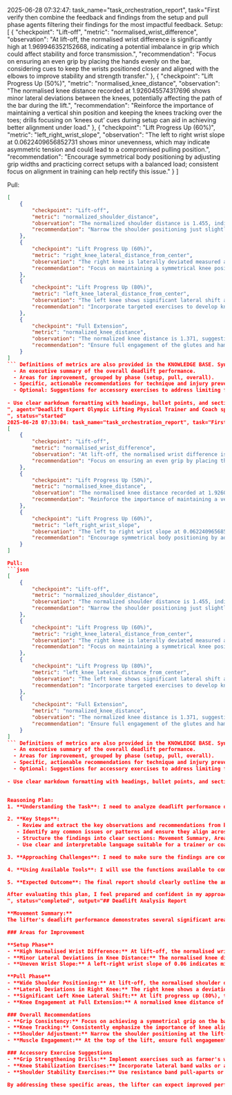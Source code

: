 2025-06-28 07:32:47: task_name="task_orchestration_report", task="First verify then combine the feedback and findings from the setup and pull phase agents filtering their findings for the most impactful feedback. Setup:
[
    {
        "checkpoint": "Lift-off",
        "metric": "normalised_wrist_difference",
        "observation": "At lift-off, the normalised wrist difference is significantly high at 1.969946352152668, indicating a potential imbalance in grip which could affect stability and force transmission.",
        "recommendation": "Focus on ensuring an even grip by placing the hands evenly on the bar, considering cues to keep the wrists positioned closer and aligned with the elbows to improve stability and strength transfer."
    },
    {
        "checkpoint": "Lift Progress Up (50%)",
        "metric": "normalised_knee_distance",
        "observation": "The normalised knee distance recorded at 1.926045574317696 shows minor lateral deviations between the knees, potentially affecting the path of the bar during the lift.",
        "recommendation": "Reinforce the importance of maintaining a vertical shin position and keeping the knees tracking over the toes; drills focusing on ‘knees out’ cues during setup can aid in achieving better alignment under load."
    },
    {
        "checkpoint": "Lift Progress Up (60%)",
        "metric": "left_right_wrist_slope",
        "observation": "The left to right wrist slope at 0.0622409656852731 shows minor unevenness, which may indicate asymmetric tension and could lead to a compromised pulling position.",
        "recommendation": "Encourage symmetrical body positioning by adjusting grip widths and practicing correct setups with a balanced load; consistent focus on alignment in training can help rectify this issue."
    }
]

Pull:
```json
[
    {
        "checkpoint": "Lift-off",
        "metric": "normalized_shoulder_distance",
        "observation": "The normalized shoulder distance is 1.455, indicating the lifter's shoulders are set wide, which may affect stability.",
        "recommendation": "Narrow the shoulder positioning just slightly to enhance core stability."
    },
    {
        "checkpoint": "Lift Progress Up (60%)",
        "metric": "right_knee_lateral_distance_from_center",
        "observation": "The right knee is laterally deviated measured at 0.807, which suggests an imbalance potentially risking injury.",
        "recommendation": "Focus on maintaining a symmetrical knee position by activating the inner thigh muscles to align both knees."
    },
    {
        "checkpoint": "Lift Progress Up (80%)",
        "metric": "left_knee_lateral_distance_from_center",
        "observation": "The left knee shows significant lateral shift at 0.914, indicating difficulty in maintaining a straight pull.",
        "recommendation": "Incorporate targeted exercises to develop knee stability and prevent lateral deviation during pulls."
    },
    {
        "checkpoint": "Full Extension",
        "metric": "normalized_knee_distance",
        "observation": "The normalized knee distance is 1.371, suggesting a close alignment, but with some potential for improvement in engagement.",
        "recommendation": "Ensure full engagement of the glutes and hamstrings at the top of the lift to optimize power and stability."
    }
]
``` Definitions of metrics are also provided in the KNOWLEDGE BASE. Synthesize their outputs into a single, structured markdown report suitable for rendering in a Streamlit application. The report should include:
  - An executive summary of the overall deadlift performance.
  - Areas for improvement, grouped by phase (setup, pull, overall).
  - Specific, actionable recommendations for technique and injury prevention. 
  - Optional: Suggestions for accessory exercises to address limiting factors.
  
- Use clear markdown formatting with headings, bullet points, and sections for easy readability. - Use clear and interpretable language that is in line with the expectations of physical trainer or lifting coach to understand and communicate to a client. - Do not include a section of the output that is not relevant to the deadlift. - Do not include a section of the output if there are no relevant findings. - If there are no relevant findings for any section, explicitly state "This part of the movement looks good." Do not invent or fabricate findings to fill gaps. - The "Accessory Exercise Suggestions" section is optional. Only include this section if there are specific limiting factors identified and relevant suggestions can be made.
", agent="Deadlift Expert Olympic Lifting Physical Trainer and Coach specializing in efficiently synchronising joint movements; integrating lower, middle, and upper body analysis for deadlift
", status="started"
2025-06-28 07:33:04: task_name="task_orchestration_report", task="First verify then combine the feedback and findings from the setup and pull phase agents filtering their findings for the most impactful feedback. Setup:
[
    {
        "checkpoint": "Lift-off",
        "metric": "normalised_wrist_difference",
        "observation": "At lift-off, the normalised wrist difference is significantly high at 1.969946352152668, indicating a potential imbalance in grip which could affect stability and force transmission.",
        "recommendation": "Focus on ensuring an even grip by placing the hands evenly on the bar, considering cues to keep the wrists positioned closer and aligned with the elbows to improve stability and strength transfer."
    },
    {
        "checkpoint": "Lift Progress Up (50%)",
        "metric": "normalised_knee_distance",
        "observation": "The normalised knee distance recorded at 1.926045574317696 shows minor lateral deviations between the knees, potentially affecting the path of the bar during the lift.",
        "recommendation": "Reinforce the importance of maintaining a vertical shin position and keeping the knees tracking over the toes; drills focusing on ‘knees out’ cues during setup can aid in achieving better alignment under load."
    },
    {
        "checkpoint": "Lift Progress Up (60%)",
        "metric": "left_right_wrist_slope",
        "observation": "The left to right wrist slope at 0.0622409656852731 shows minor unevenness, which may indicate asymmetric tension and could lead to a compromised pulling position.",
        "recommendation": "Encourage symmetrical body positioning by adjusting grip widths and practicing correct setups with a balanced load; consistent focus on alignment in training can help rectify this issue."
    }
]

Pull:
```json
[
    {
        "checkpoint": "Lift-off",
        "metric": "normalized_shoulder_distance",
        "observation": "The normalized shoulder distance is 1.455, indicating the lifter's shoulders are set wide, which may affect stability.",
        "recommendation": "Narrow the shoulder positioning just slightly to enhance core stability."
    },
    {
        "checkpoint": "Lift Progress Up (60%)",
        "metric": "right_knee_lateral_distance_from_center",
        "observation": "The right knee is laterally deviated measured at 0.807, which suggests an imbalance potentially risking injury.",
        "recommendation": "Focus on maintaining a symmetrical knee position by activating the inner thigh muscles to align both knees."
    },
    {
        "checkpoint": "Lift Progress Up (80%)",
        "metric": "left_knee_lateral_distance_from_center",
        "observation": "The left knee shows significant lateral shift at 0.914, indicating difficulty in maintaining a straight pull.",
        "recommendation": "Incorporate targeted exercises to develop knee stability and prevent lateral deviation during pulls."
    },
    {
        "checkpoint": "Full Extension",
        "metric": "normalized_knee_distance",
        "observation": "The normalized knee distance is 1.371, suggesting a close alignment, but with some potential for improvement in engagement.",
        "recommendation": "Ensure full engagement of the glutes and hamstrings at the top of the lift to optimize power and stability."
    }
]
``` Definitions of metrics are also provided in the KNOWLEDGE BASE. Synthesize their outputs into a single, structured markdown report suitable for rendering in a Streamlit application. The report should include:
  - An executive summary of the overall deadlift performance.
  - Areas for improvement, grouped by phase (setup, pull, overall).
  - Specific, actionable recommendations for technique and injury prevention. 
  - Optional: Suggestions for accessory exercises to address limiting factors.
  
- Use clear markdown formatting with headings, bullet points, and sections for easy readability. - Use clear and interpretable language that is in line with the expectations of physical trainer or lifting coach to understand and communicate to a client. - Do not include a section of the output that is not relevant to the deadlift. - Do not include a section of the output if there are no relevant findings. - If there are no relevant findings for any section, explicitly state "This part of the movement looks good." Do not invent or fabricate findings to fill gaps. - The "Accessory Exercise Suggestions" section is optional. Only include this section if there are specific limiting factors identified and relevant suggestions can be made.


Reasoning Plan:
1. **Understanding the Task**: I need to analyze deadlift performance data from two phases, the setup and pull, synthesizing their findings into a coherent report. The analysis will focus on identifying performance issues and recommendations for improvements. The context is focused on ensuring optimal joint synchronisation and mechanics to enhance overall lifting performance and minimise injury risk.

2. **Key Steps**: 
   - Review and extract the key observations and recommendations from both the setup and pull phases.
   - Identify any common issues or patterns and ensure they align across both phases.
   - Structure the findings into clear sections: Movement Summary, Areas for Improvement (Setup, Pull, Overall Recommendations), and Accessory Exercise Suggestions if applicable.
   - Use clear and interpretable language suitable for a trainer or coach to communicate effectively with athletes.

3. **Approaching Challenges**: I need to make sure the findings are comprehensive yet concise. A potential challenge is ensuring that all observations are fully understood and that I don’t miss any critical nuances. I will ensure adherence to the metrics definitions and relate them to the lifter’s technique.

4. **Using Available Tools**: I will use the functions available to compile and format the report appropriately. The expected tool usage will involve creating a structured markdown report that incorporates insights from the provided feedback. I will specifically utilize the `multi_tool_use.parallel` function to gather data from both the setup and pull analyses simultaneously.

5. **Expected Outcome**: The final report should clearly outline the analysis of the deadlift, providing actionable insights that can help improve performance. By addressing the identified issues while focusing on holistic mechanics, the lifter can expect enhanced stability, strength transfer, and reduced injury risk. 

After evaluating this plan, I feel prepared and confident in my approach. Thus, I conclude:", agent="Deadlift Expert Olympic Lifting Physical Trainer and Coach specializing in efficiently synchronising joint movements; integrating lower, middle, and upper body analysis for deadlift
", status="completed", output="## Deadlift Analysis Report

**Movement Summary:**  
The lifter's deadlift performance demonstrates several significant areas needing improvement, especially regarding grip balance and knee alignment, which could impede overall lift efficiency and safety. Notably, issues arise from both the setup and pull phases that affect the symmetry and stability of the lift.

### Areas for Improvement

**Setup Phase**
- **High Normalised Wrist Difference:** At lift-off, the normalised wrist difference is 1.97, indicating an imbalanced grip that can detract from stability and force transfer. 
- **Minor Lateral Deviations in Knee Distance:** The normalised knee distance shows some deviation at 1.93 during lift progress up (50%), which can affect bar path stability.
- **Uneven Wrist Slope:** A left-right wrist slope of 0.06 indicates minor asymmetry, potentially compromising the pulling position.

**Pull Phase**
- **Wide Shoulder Positioning:** At lift-off, the normalised shoulder distance of 1.46 shows that the shoulders are set too wide, impacting stability.
- **Lateral Deviations in Right Knee:** The right knee shows a deviation of 0.81 from the center during lift progress up (60%), which may increase injury risk.
- **Significant Left Knee Lateral Shift:** At lift progress up (80%), the left knee's lateral deviation (0.91) further complicates the pulling position, risking a faulty lift.
- **Knee Engagement at Full Extension:** A normalised knee distance of 1.37 at full extension shows close alignment but reveals some potential for improved muscle engagement.

### Overall Recommendations
- **Grip Consistency:** Focus on achieving a symmetrical grip on the bar, which can enhance overall lift stability and strength transfer.
- **Knee Tracking:** Consistently emphasize the importance of knee alignment—keep knees tracking over toes to ensure a vertical path for the bar throughout the lift.
- **Shoulder Adjustment:** Narrow the shoulder positioning at the lift-off to facilitate core stability and maintain a more secure structure during the lift.
- **Muscle Engagement:** At the top of the lift, ensure full engagement of the glutes and hamstrings for optimal power generation and reduced injury risk.

### Accessory Exercise Suggestions
- **Grip Strengthening Drills:** Implement exercises such as farmer's walks or plate pinches to develop a balanced grip strength that minimizes wrist differences.
- **Knee Stabilization Exercises:** Incorporate lateral band walks or adductor exercises to strengthen inner thigh muscles, promoting better knee alignment and stability.
- **Shoulder Stability Exercises:** Use resistance band pull-aparts or scapular push-ups to improve shoulder positioning and stability throughout the lift.

By addressing these specific areas, the lifter can expect improved performance in their deadlift, enhanced stability and strength transfer, and a reduction in the risk of injury. Implementing the recommended accessory exercises will also fortify the identified limiting factors, making for a more robust lifting strategy."
